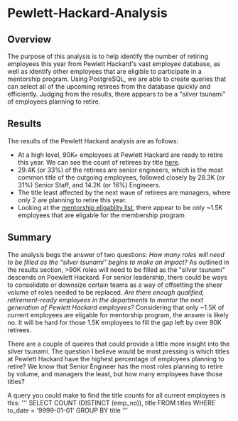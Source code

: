 # Pewlett-Hackard-Analysis

## Overview 
The purpose of this analysis is to help identify the number of retiring employees this year from Pewlett Hackard's vast employee database, as well as identify other employees that are eligible to participate in a mentorship program. Using PostgreSQL, we are able to create queries that can select all of the upcoming retirees from the database quickly and efficiently. Judging from the results, there appears to be a "silver tsunami" of employees planning to retire. 
## Results 
The results of the Pewlett Hackard analysis are as follows: 
* At a high level, 90K+ employees at Pewlett Hackard are ready to retire this year. We can see the count of retirees by title [here](https://github.com/matthewprice-github/Pewlett-Hackard-Analysis/blob/main/Data/retirement_titles.csv). 
* 29.4K (or 33%) of the retirees are senior engineers, which is the most common title of the outgoing employees, followed closely by 28.3K (or 31%) Senior Staff, and 14.2K (or 16%) Engineers. 
* The title least affected by the next wave of retirees are managers, where only 2 are planning to retire this year. 
* Looking at the [mentorship eligablity list](https://github.com/matthewprice-github/Pewlett-Hackard-Analysis/blob/main/Data/mentorship_eligibility.csv), there appear to be only ~1.5K employees that are eligable for the membership program

## Summary 
The analysis begs the answer of two questions: 
*How many roles will need to be filled as the "silver tsunami" begins to make an impact?*
As outlined in the results section, >90K roles will need to be filled as the "silver tsunami" descends on Poewlett Hackard. For senior leadership, there could be ways to consolidate or downsize certain teams as a way of offsetting the sheer volume of roles needed to be replaced. 
*Are there enough qualified, retirement-ready employees in the departments to mentor the next generation of Pewlett Hackard employees?*
Considering that only ~1.5K of current employees are eligable for mentorship program, the answer is likely no. It will be hard for those 1.5K employees to fill the gap left by over 90K retirees. 

There are a couple of queires that could provide a little more insight into the silver tsunami. The question I believe would be most pressing is which titles at Pewlett Hackard have the highest percentage of employees planning to retire? We know that Senior Engineer has the most roles planning to retire by volume, and managers the least, but how many employees have those titles? 

A query you could make to find the title counts for all current employees is this: 
'''
SELECT COUNT (DISTINCT (emp_no)), title
FROM titles
WHERE to_date = '9999-01-01'
GROUP BY title
'''

